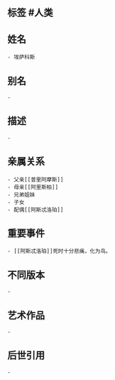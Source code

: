 ## 标签  #人类
## 姓名
	- 埃萨科斯
## 别名
	-
## 描述
	-
## 亲属关系
	- 父亲[[普里阿摩斯]]
	- 母亲[[阿里斯柏]]
	- 兄弟姐妹
	- 子女
	- 配偶[[阿斯忒洛珀]]
## 重要事件
	- [[阿斯忒洛珀]]死时十分悲痛，化为鸟。
## 不同版本
	-
## 艺术作品
	-
## 后世引用
	-
